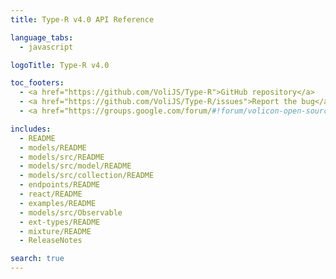 ```yaml
---
title: Type-R v4.0 API Reference

language_tabs:
  - javascript

logoTitle: Type-R v4.0

toc_footers:
  - <a href="https://github.com/VoliJS/Type-R">GitHub repository</a>
  - <a href="https://github.com/VoliJS/Type-R/issues">Report the bug</a>
  - <a href="https://groups.google.com/forum/#!forum/volicon-open-source">Ask the question</a>

includes:
  - README
  - models/README
  - models/src/README
  - models/src/model/README
  - models/src/collection/README
  - endpoints/README
  - react/README
  - examples/README
  - models/src/Observable
  - ext-types/README
  - mixture/README
  - ReleaseNotes

search: true
---
```


